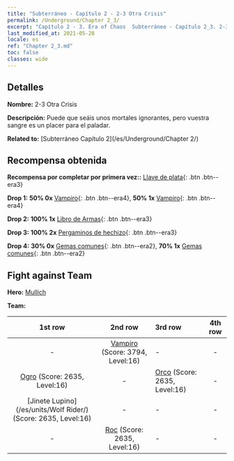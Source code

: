```yaml
---
title: "Subterráneo - Capítulo 2 - 2-3 Otra Crisis"
permalink: /Underground/Chapter 2_3/
excerpt: "Capítulo 2 - 3. Era of Chaos  Subterráneo - Capítulo 2_3. 2-3 Otra Crisis"
last_modified_at: 2021-05-28
locale: es
ref: "Chapter 2_3.md"
toc: false
classes: wide
---
```


## Detalles

 **Nombre:** 2-3 Otra Crisis

 **Descripción:** Puede que seáis unos mortales ignorantes, pero vuestra sangre es un placer para el paladar.

 **Related to:** [Subterráneo Capítulo 2](/es/Underground/Chapter 2/)

## Recompensa obtenida

 **Recompensa por completar por primera vez::** [Llave de plata](/ItemsES/con_693/){: .btn .btn--era3}

 **Drop 1:** **50% 0x** [Vampiro](/ItemsES/unt_211/){: .btn .btn--era4}, **50% 1x** [Vampiro](/ItemsES/unt_211/){: .btn .btn--era4}

 **Drop 2:** **100% 1x** [Libro de Armas](/ItemsES/mat_18/){: .btn .btn--era3}

 **Drop 3:** **100% 2x** [Pergaminos de hechizo](/ItemsES/con_694/){: .btn .btn--era3}

 **Drop 4:** **30% 0x** [Gemas comunes](/ItemsES/mat_10/){: .btn .btn--era2}, **70% 1x** [Gemas comunes](/ItemsES/mat_10/){: .btn .btn--era2}


## Fight against Team
 **Hero:** [Mullich](/es/heroes/Mullich/)

 **Team:**


  | 1st row | 2nd row | 3rd row | 4th row |
  |:----:|:----:|:----|:----:|
  | - | [Vampiro](/es/units/Vampire/) (Score: 3794, Level:16)  | - | - |
  | [Ogro](/es/units/Ogre/) (Score: 2635, Level:16)  | - | [Orco](/es/units/Orc/) (Score: 2635, Level:16)  | - |
  | [Jinete Lupino](/es/units/Wolf Rider/) (Score: 2635, Level:16)  | - | - | - |
  | - | [Roc](/es/units/Roc/) (Score: 2635, Level:16)  | - | - |



